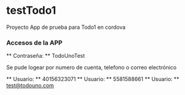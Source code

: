 # testTodo1
Proyecto App de prueba para Todo1 en cordova

### Accesos de la APP ###

** Contraseña: ** TodoUnoTest

Se pude logear por numero de cuenta, telefono o correo electrónico

** Usuario: ** 40156323071
** Usuario: ** 5581588661
** Usuario: ** test@todouno.com
